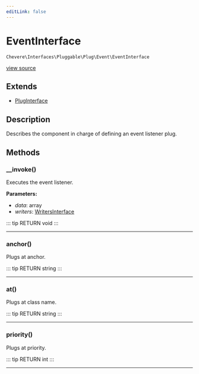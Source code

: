 ```yaml
---
editLink: false
---
```


# EventInterface

`Chevere\Interfaces\Pluggable\Plug\Event\EventInterface`

[view source](https://github.com/chevere/chevere/blob/master/src/Chevere/Interfaces/Pluggable/Plug/Event/EventInterface.php)

## Extends

- [PlugInterface](../../PlugInterface.md)

## Description

Describes the component in charge of defining an event listener plug.

## Methods

### __invoke()

Executes the event listener.

**Parameters:**

- *data*: array
- *writers*: [WritersInterface](../../../Writer/WritersInterface.md)

::: tip RETURN
void
:::

---

### anchor()

Plugs at anchor.

::: tip RETURN
string
:::

---

### at()

Plugs at class name.

::: tip RETURN
string
:::

---

### priority()

Plugs at priority.

::: tip RETURN
int
:::

---
